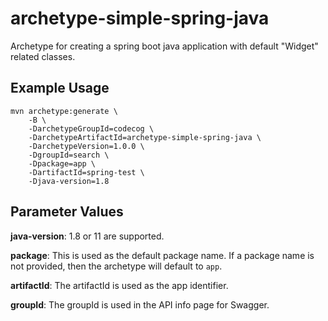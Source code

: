 # archetype-simple-spring-java
Archetype for creating a spring boot java application with default "Widget" related classes.

## Example Usage

    mvn archetype:generate \
        -B \ 
        -DarchetypeGroupId=codecog \
        -DarchetypeArtifactId=archetype-simple-spring-java \
        -DarchetypeVersion=1.0.0 \
        -DgroupId=search \
        -Dpackage=app \
        -DartifactId=spring-test \
        -Djava-version=1.8

## Parameter Values

**java-version**: 1.8 or 11 are supported.

**package**: This is used as the default package name. If a package name is not provided, then the archetype will default to `app`.

**artifactId**: The artifactId is used as the app identifier.

**groupId**: The groupId is used in the API info page for Swagger.


